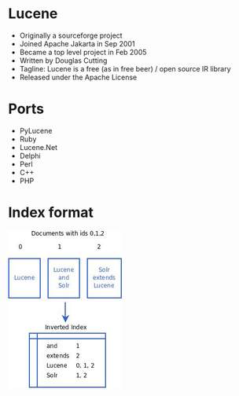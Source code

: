 <!SLIDE smbullets incremental>
# Lucene #
* Originally a sourceforge project
* Joined Apache Jakarta in Sep 2001
* Became a top level project in Feb 2005
* Written by Douglas Cutting
* Tagline: Lucene is a free (as in free beer) / open source IR library
* Released under the Apache License

<!SLIDE smbullets incremental>
# Ports #
* PyLucene
* Ruby
* Lucene.Net
* Delphi
* Perl
* C++
* PHP

<!SLIDE center full-page>
# Index format
![Lucene index format (Lucid Imagination)](lucene_index2.jpg)
